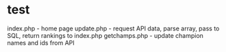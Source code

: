 # test
index.php - home page
update.php - request API data, parse array, pass to SQL, return rankings to index.php
getchamps.php - update champion names and ids from API
